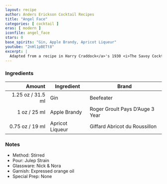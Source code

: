 ```yaml
---
layout: recipe
author: Anders Erickson Cocktail Recipes
title: "Angel Face"
categories: [ cocktail ]
eras: [ modern ]
iconfile: angel_face
stars: 0
base_spirits: "Gin, Apple Brandy, Apricot Liqueur"
youtube: "2nHl1pBETt8"
excerpt: |
  Adapted from a recipe in Harry Craddock</a>'s 1930 <i>The Savoy Cocktail Book</i> which stipulates "Shake well and strain into cocktail glass," rather than to stir as modern convention dictates.
---
```


### Ingredients

|  Amount | Ingredient      | Brand                           |
| ------: | --------------- | ------------------------------- |
| 1.25 oz / 31.5 ml | Gin             | Beefeater                       |
|    1 oz / 25 ml | Apple Brandy    | Roger Groult Pays D’Auge 3 Year |
| 0.75 oz / 19 ml | Apricot Liqueur | Giffard Abricot du Roussillon   |

### Notes

- Method: Stirred
- Pour: Julep Strain
- Glassware: Nick & Nora
- Garnish: Expressed orange oil
- Special Prep: None
